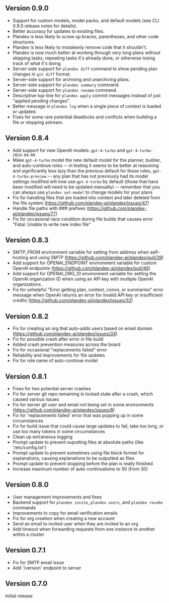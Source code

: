 ## Version 0.9.0
- Support for custom models, model packs, and default models (see CLI 0.9.0 release notes for details).
- Better accuracy for updates to existing files.
- Plandex is less likely to screw up braces, parentheses, and other code structures.
- Plandex is less likely to mistakenly remove code that it shouldn't.
- Plandex is now much better at working through very long plans without skipping tasks, repeating tasks it's already done, or otherwise losing track of what it's doing.
- Server-side support for `plandex diff` command to show pending plan changes in `git diff` format.
- Server-side support for archiving and unarchiving plans.
- Server-side support for `plandex summary` command.
- Server-side support for `plandex rename` command.
- Descriptive top-line for `plandex apply` commit messages instead of just "applied pending changes".
- Better message in `plandex log` when a single piece of context is loaded or updated.
- Fixes for some rare potential deadlocks and conflicts when building a file or stopping astream.

## Version 0.8.4
- Add support for new OpenAI models: `gpt-4-turbo` and `gpt-4-turbo-2024-04-09`
- Make `gpt-4-turbo` model the new default model for the planner, builder, and auto-continue roles -- in testing it seems to be better at reasoning and significantly less lazy than the previous default for these roles, `gpt-4-turbo-preview` -- any plan that has not previously had its model settings modified will now use `gpt-4-turbo` by default (those that have been modified will need to be updated manually) -- remember that you can always use `plandex set-model` to change models for your plans
- Fix for handling files that are loaded into context and later deleted from the file system (https://github.com/plandex-ai/plandex/issues/47)
- Handle file paths with ### prefixes (https://github.com/plandex-ai/plandex/issues/77)
- Fix for occasional race condition during file builds that causes error "Fatal: Unable to write new index file"

## Version 0.8.3
- SMTP_FROM environment variable for setting from address when self-hosting and using SMTP (https://github.com/plandex-ai/plandex/pull/39)
- Add support for OPENAI_ENDPOINT environment variable for custom OpenAI endpoints (https://github.com/plandex-ai/plandex/pull/46)
- Add support for OPENAI_ORG_ID environment variable for setting the OpenAI organization ID when using an API key with multiple OpenAI organizations.
- Fix for unhelpful "Error getting plan, context, convo, or summaries" error message when OpenAI returns an error for invalid API key or insufficient credits (https://github.com/plandex-ai/plandex/issues/32)

## Version 0.8.2
- Fix for creating an org that auto-adds users based on email domain (https://github.com/plandex-ai/plandex/issues/24)
- Fix for possible crash after error in file build
- Added crash prevention measures across the board
- Fix for occasional "replacements failed" error
- Reliability and improvements for file updates
- Fix for role name of auto-continue model

## Version 0.8.1
- Fixes for two potential server crashes
- Fix for server git repo remaining in locked state after a crash, which caused various issues
- Fix for server git user and email not being set in some environments (https://github.com/plandex-ai/plandex/issues/8)
- Fix for 'replacements failed' error that was popping up in some circumstances
- Fix for build issue that could cause large updates to fail, take too long, or use too many tokens in some circumstances
- Clean up extraneous logging
- Prompt update to prevent ouputting files at absolute paths (like '/etc/config.txt')
- Prompt update to prevent sometimes using file block format for explanations, causing explanations to be outputted as files
- Prompt update to prevent stopping before the plan is really finished 
- Increase maximum number of auto-continuations to 50 (from 30)

## Version 0.8.0
- User management improvements and fixes
- Backend support for `plandex invite`, `plandex users`, and `plandex revoke` commands
- Improvements to copy for email verification emails
- Fix for org creation when creating a new account
- Send an email to invited user when they are invited to an org
- Add timeout when forwarding requests from one instance to another within a cluster

## Version 0.7.1
- Fix for SMTP email issue
- Add '/version' endpoint to server

## Version 0.7.0
Initial release
